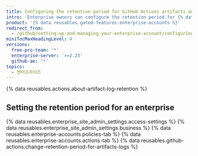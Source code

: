 ```yaml
---
title: Configuring the retention period for GitHub Actions artifacts and logs in your enterprise account
intro: 'Enterprise owners can configure the retention period for {% data variables.product.prodname_actions %} artifacts and logs in an enterprise account.'
product: '{% data reusables.gated-features.enterprise-accounts %}'
redirect_from:
  - /github/setting-up-and-managing-your-enterprise-account/configuring-the-retention-period-for-github-actions-artifacts-and-logs-in-your-enterprise-account
miniTocMaxHeadingLevel: 4
versions:
  free-pro-team: '*'
  enterprise-server: '>=2.23'
  github-ae: '*'
topics:
  - 엔터프라이즈
---
```


{% data reusables.actions.about-artifact-log-retention %}

## Setting the retention period for an enterprise

{% data reusables.enterprise_site_admin_settings.access-settings %}
{% data reusables.enterprise_site_admin_settings.business %}
{% data reusables.enterprise-accounts.policies-tab %}
{% data reusables.enterprise-accounts.actions-tab %}
{% data reusables.github-actions.change-retention-period-for-artifacts-logs  %}
